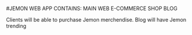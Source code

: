 #JEMON WEB APP
CONTAINS:
MAIN WEB
E-COMMERCE SHOP
BLOG

Clients will be able to purchase Jemon merchendise.
Blog will have Jemon trending
